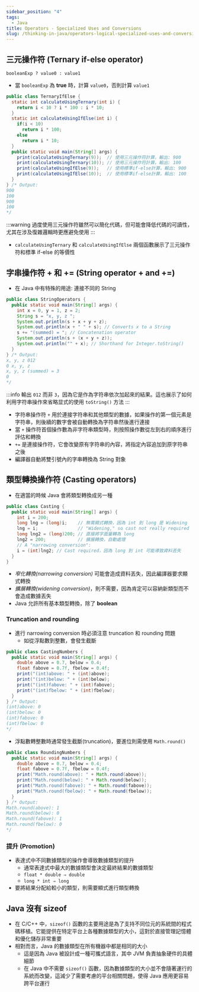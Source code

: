 ```yaml
---
sidebar_position: "4"
tags:
  - Java
title: Operators - Specialized Uses and Conversions
slug: /thinking-in-java/operators-logical-specialized-uses-and-conversions
---
```

## 三元操作符 (Ternary if-else operator)

```
booleanExp ? value0 : value1
```
- 當 `booleanExp` 為 **true** 時，計算 `value0`，否則計算 `value1`

```java
public class TernaryIfElse {
  static int calculateUsingTernary(int i) {
    return i < 10 ? i * 100 : i * 10;
  }
  static int calculateUsingIfElse(int i) {
    if(i < 10)
      return i * 100;
    else
      return i * 10;
  }
  public static void main(String[] args) {
    print(calculateUsingTernary(9));  // 使用三元操作符計算，輸出: 900
    print(calculateUsingTernary(10)); // 使用三元操作符計算，輸出: 100
    print(calculateUsingIfElse(9));   // 使用標準if-else計算，輸出: 900
    print(calculateUsingIfElse(10));  // 使用標準if-else計算，輸出: 100
  }
} /* Output:
900
100
900
100
*/
```

:::warning
過度使用三元操作符雖然可以簡化代碼，但可能會降低代碼的可讀性，尤其在涉及復雜邏輯時更應避免使用
:::
- `calculateUsingTernary` 和 `calculateUsingIfElse` 兩個函數展示了三元操作符和標準 if-else 的等價性

## 字串操作符 + 和 += (String operator + and +=)

- 在 Java 中有特殊的用途: 連接不同的 String

```java
public class StringOperators {
  public static void main(String[] args) {
    int x = 0, y = 1, z = 2;
    String s = "x, y, z ";
    System.out.println(s + x + y + z);
    System.out.println(x + " " + s); // Converts x to a String
    s += "(summed) = "; // Concatenation operator
    System.out.println(s + (x + y + z));
    System.out.println("" + x); // Shorthand for Integer.toString()
  }
} /* Output:
x, y, z 012
0 x, y, z
x, y, z (summed) = 3
0
*/
```

:::info
輸出 `012` 而非 `3`，因為它是作為字符串依次加起來的結果。這也展示了如何利用字符串操作來省略显式的使用 `toString()` 方法
:::
- 字符串操作符 `+` 用於連接字符串和其他類型的數據，如果操作的第一個元素是字符串，則後續的數字會被自動轉換為字符串然後進行連接
- 當 `+` 操作符首個操作數為非字符串類型時，則按照操作數從左到右的順序進行評估和轉換
- `+=` 是連接操作符，它會改變原有字符串的內容，將指定內容追加到原字符串之後
- 編譯器自動將雙引號內的字串轉換為 String 對象

## 類型轉換操作符 (Casting operators)

- 在適當的時候 Java 會將類型轉換成另一種
```java
public class Casting {
  public static void main(String[] args) {
    int i = 200;
    long lng = (long)i;    // 無需顯式轉換，因為 int 到 long 是 Widening
    lng = i;               // "Widening," so cast not really required
    long lng2 = (long)200; // 直接將字面量轉為 long
    lng2 = 200;            // 擴展轉換，自動處理
    // A "narrowing conversion":
    i = (int)lng2; // Cast required，因為 long 到 int 可能導致資料丟失
  }
} 
```

- _窄化轉換(narrowing conversion)_ 可能會造成資料丟失，因此編譯器要求顯式轉換
- _擴展轉換(widening conversion)_，則不需要，因為肯定可以容納新類型而不會造成數據丟失
- Java 允許所有基本類型轉換，除了 **boolean**
### Truncation and rounding
- 進行 narrowing conversion 時必須注意 truncation 和 rounding 問題
	- 如從浮點數到整數，會發生截斷
```java
public class CastingNumbers {
  public static void main(String[] args) {
	double above = 0.7, below = 0.4;
	float fabove = 0.7f, fbelow = 0.4f;
	print("(int)above: " + (int)above);
	print("(int)below: " + (int)below);
	print("(int)fabove: " + (int)fabove);
	print("(int)fbelow: " + (int)fbelow);
  }
} /* Output:
(int)above: 0
(int)below: 0
(int)fabove: 0
(int)fbelow: 0
*/
```
- 浮點數轉整數時通常發生截斷(truncation)，要進位則需使用 `Math.round()`

```java
public class RoundingNumbers {
  public static void main(String[] args) {
	double above = 0.7, below = 0.4;
	float fabove = 0.7f, fbelow = 0.4f;
	print("Math.round(above): " + Math.round(above));
	print("Math.round(below): " + Math.round(below));
	print("Math.round(fabove): " + Math.round(fabove));
	print("Math.round(fbelow): " + Math.round(fbelow));
  }
} /* Output:
Math.round(above): 1
Math.round(below): 0
Math.round(fabove): 1
Math.round(fbelow): 0
*/
```
### 提升 (Promotion)

- 表達式中不同數據類型的操作會導致數據類型的提升
	- 通常表達式中最大的數據類型會決定最終結果的數據類型
    - `float * double ⇒ double`
    - `long * int ⇒ long`
- 要將結果分配給較小的類型，則需要顯式進行類型轉換

## Java 沒有 sizeof

- 在 C/C++ 中，`sizeof()` 函數的主要用途是為了支持不同位元的系統間的程式碼移植。它能提供在特定平台上各種數據類型的大小，這對於直接管理記憶體和優化儲存非常重要
- 相對而言，Java 的數據類型在所有機器中都是相同的大小
	- 這是因為 Java 被設計成一種可攜式語言，其中 JVM 負責抽象硬件的具體細節
	- 在 Java 中不需要 `sizeof()` 函數，因為數據類型的大小並不會隨著運行的系統而改變，這減少了需要考慮的平台相關問題，使得 Java 應用更容易跨平台運行
